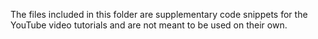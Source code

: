 The files included in this folder are supplementary code snippets for the YouTube video tutorials and are not meant to be used on their own.
